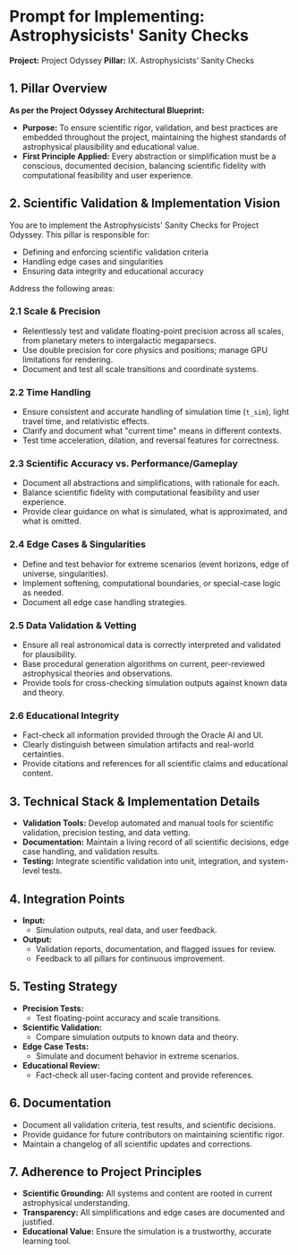 # Prompt for Implementing: Astrophysicists' Sanity Checks

**Project:** Project Odyssey
**Pillar:** IX. Astrophysicists' Sanity Checks

## 1. Pillar Overview

**As per the Project Odyssey Architectural Blueprint:**

* **Purpose:** To ensure scientific rigor, validation, and best practices are embedded throughout the project, maintaining the highest standards of astrophysical plausibility and educational value.
* **First Principle Applied:** Every abstraction or simplification must be a conscious, documented decision, balancing scientific fidelity with computational feasibility and user experience.

## 2. Scientific Validation & Implementation Vision

You are to implement the Astrophysicists' Sanity Checks for Project Odyssey. This pillar is responsible for:
- Defining and enforcing scientific validation criteria
- Handling edge cases and singularities
- Ensuring data integrity and educational accuracy

Address the following areas:

### 2.1 Scale & Precision
* Relentlessly test and validate floating-point precision across all scales, from planetary meters to intergalactic megaparsecs.
* Use double precision for core physics and positions; manage GPU limitations for rendering.
* Document and test all scale transitions and coordinate systems.

### 2.2 Time Handling
* Ensure consistent and accurate handling of simulation time (`t_sim`), light travel time, and relativistic effects.
* Clarify and document what "current time" means in different contexts.
* Test time acceleration, dilation, and reversal features for correctness.

### 2.3 Scientific Accuracy vs. Performance/Gameplay
* Document all abstractions and simplifications, with rationale for each.
* Balance scientific fidelity with computational feasibility and user experience.
* Provide clear guidance on what is simulated, what is approximated, and what is omitted.

### 2.4 Edge Cases & Singularities
* Define and test behavior for extreme scenarios (event horizons, edge of universe, singularities).
* Implement softening, computational boundaries, or special-case logic as needed.
* Document all edge case handling strategies.

### 2.5 Data Validation & Vetting
* Ensure all real astronomical data is correctly interpreted and validated for plausibility.
* Base procedural generation algorithms on current, peer-reviewed astrophysical theories and observations.
* Provide tools for cross-checking simulation outputs against known data and theory.

### 2.6 Educational Integrity
* Fact-check all information provided through the Oracle AI and UI.
* Clearly distinguish between simulation artifacts and real-world certainties.
* Provide citations and references for all scientific claims and educational content.

## 3. Technical Stack & Implementation Details

* **Validation Tools:** Develop automated and manual tools for scientific validation, precision testing, and data vetting.
* **Documentation:** Maintain a living record of all scientific decisions, edge case handling, and validation results.
* **Testing:** Integrate scientific validation into unit, integration, and system-level tests.

## 4. Integration Points

* **Input:**
    * Simulation outputs, real data, and user feedback.
* **Output:**
    * Validation reports, documentation, and flagged issues for review.
    * Feedback to all pillars for continuous improvement.

## 5. Testing Strategy

* **Precision Tests:**
    * Test floating-point accuracy and scale transitions.
* **Scientific Validation:**
    * Compare simulation outputs to known data and theory.
* **Edge Case Tests:**
    * Simulate and document behavior in extreme scenarios.
* **Educational Review:**
    * Fact-check all user-facing content and provide references.

## 6. Documentation

* Document all validation criteria, test results, and scientific decisions.
* Provide guidance for future contributors on maintaining scientific rigor.
* Maintain a changelog of all scientific updates and corrections.

## 7. Adherence to Project Principles

* **Scientific Grounding:** All systems and content are rooted in current astrophysical understanding.
* **Transparency:** All simplifications and edge cases are documented and justified.
* **Educational Value:** Ensure the simulation is a trustworthy, accurate learning tool. 